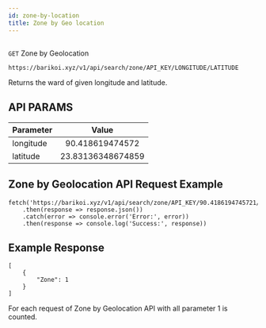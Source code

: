 ```yaml
---
id: zone-by-location
title: Zone by Geo location
---
```

##
```GET``` Zone by Geolocation

```
https://barikoi.xyz/v1/api/search/zone/API_KEY/LONGITUDE/LATITUDE
```

Returns the ward of given longitude and latitude.

## API PARAMS

| Parameter     | Value             |
| ------------- |:-------------:    | 
| longitude     | 90.418619474572   |
| latitude      | 23.83136348674859 |

## Zone by Geolocation API Request Example

``` Js                                    
fetch('https://barikoi.xyz/v1/api/search/zone/API_KEY/90.4186194745721/23.83136348674859')
    .then(response => response.json())
    .catch(error => console.error('Error:', error))
    .then(response => console.log('Success:', response))
```

## Example Response

```
[
    {
        "Zone": 1
    }
]
```
For each request of Zone by Geolocation API with all parameter 1 is counted.